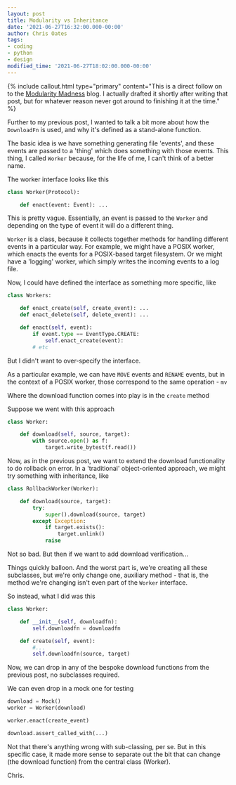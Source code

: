 ```yaml
---
layout: post
title: Modularity vs Inheritance
date: '2021-06-27T16:32:00.000-00:00'
author: Chris Oates
tags:
- coding
- python
- design
modified_time: '2021-06-27T18:02:00.000-00:00'
---
```


{% include callout.html type="primary" content="This is a direct follow on to the [Modularity Madness](https://oatzy.github.io/2020/05/25/modularity-madness.html) blog. I actually drafted it shortly after writing that post, but for whatever reason never got around to finishing it at the time."  %}

Further to my previous post, I wanted to talk a bit more about how the `DownloadFn` is used, and why it's defined as a stand-alone function.

The basic idea is we have something generating file 'events', and these events are passed to a 'thing' which does something with those events. This thing, I called `Worker` because, for the life of me, I can't think of a better name.

The worker interface looks like this

```python
class Worker(Protocol):

    def enact(event: Event): ...
```

This is pretty vague. Essentially, an event is passed to the `Worker` and depending on the type of event it will do a different thing.

`Worker` is a class, because it collects together methods for handling different events in a particular way. For example, we might have a POSIX worker, which enacts the events for a POSIX-based target filesystem. Or we might have a 'logging' worker, which simply writes the incoming events to a log file.

Now, I could have defined the interface as something more specific, like

```python
class Workers:

    def enact_create(self, create_event): ...
    def enact_delete(self, delete_event): ...

    def enact(self, event):
        if event.type == EventType.CREATE:
            self.enact_create(event):
        # etc
```

But I didn't want to over-specify the interface.

As a particular example, we can have `MOVE` events and `RENAME` events, but in the context of a POSIX worker, those correspond to the same operation - `mv`

Where the download function comes into play is in the `create` method

Suppose we went with this approach

```python
class Worker:

    def download(self, source, target):
        with source.open() as f:
            target.write_bytest(f.read())
```

Now, as in the previous post, we want to extend the download functionality to do rollback on error. In a 'traditional' object-oriented approach, we might try something with inheritance, like

```python
class RollbackWorker(Worker):

    def download(source, target):
        try:
            super().download(source, target)
        except Exception:
            if target.exists():
                target.unlink()
            raise
```

Not so bad. But then if we want to add download verification...

Things quickly balloon. And the worst part is, we're creating all these subclasses, but we're only change one, auxiliary method - that is, the method we're changing isn't even part of the `Worker` interface.

So instead, what I did was this

```python
class Worker:

    def __init__(self, downloadfn):
        self.downloadfn = downloadfn

    def create(self, event):
        #...
        self.downloadfn(source, target)
```

Now, we can drop in any of the bespoke download functions from the previous post, no subclasses required.

We can even drop in a mock one for testing

```python
download = Mock()
worker = Worker(download)

worker.enact(create_event)

download.assert_called_with(...)
```

Not that there's anything wrong with sub-classing, per se. But in this specific case, it made more sense to separate out the bit that can change (the download function) from the central class (Worker).


Chris.